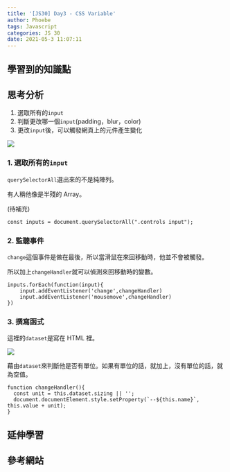 ```yaml
---
title: '[JS30] Day3 - CSS Variable'
author: Phoebe
tags: Javascript
categories: JS 30
date: 2021-05-3 11:07:11
---
```


## 學習到的知識點

## 思考分析

1. 選取所有的`input`
2. 判斷更改哪一個`input`(padding，blur，color)
3. 更改`input`後，可以觸發網頁上的元件產生變化

<!--more-->

![](https://i.imgur.com/JJtF4ua.png)

### 1. 選取所有的`input`

`querySelectorAll`選出來的不是純陣列。

有人稱他像是半殘的 Array。

(待補充)

```javascript=
const inputs = document.querySelectorAll(".controls input");
```

### 2. 監聽事件

`change`這個事件是做在最後，所以當滑鼠在來回移動時，他並不會被觸發。

所以加上`changeHandler`就可以偵測來回移動時的變數。

```javascript=
inputs.forEach(function(input){
    input.addEventListener('change',changeHandler)
    input.addEventListener('mousemove',changeHandler)
})
```

### 3. 撰寫函式

這裡的`dataset`是寫在 HTML 裡。

![](https://i.imgur.com/UWzebSh.png)

藉由`dataset`來判斷他是否有單位。如果有單位的話，就加上，沒有單位的話，就為空值。

```javascript=
function changeHandler(){
  const unit = this.dataset.sizing || '';
  document.documentElement.style.setProperty(`--${this.name}`, this.value + unit);
}
```

## 延伸學習

## 參考網站

